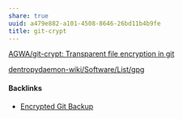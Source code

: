 ```yaml
---
share: true
uuid: a479e882-a101-4508-8646-26bd11b4b9fe
title: git-crypt
---
```

[AGWA/git-crypt: Transparent file encryption in git](https://github.com/AGWA/git-crypt)

[dentropydaemon-wiki/Software/List/gpg](/dentropydaemon-wiki/Software/List/gpg)

#### Backlinks

* [Encrypted Git Backup](/80fd8a43-b643-4eb9-9b8c-b9bc6d4a2d03)